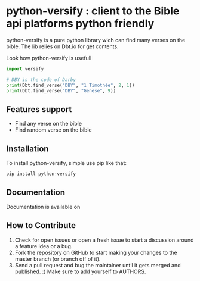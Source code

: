 python-versify : client to the Bible api platforms python friendly
==================================================================

python-versify is a pure python library wich can find many verses on the bible. The lib relies on Dbt.io for get contents.

Look how python-versify is usefull

```python
import versify

# DBY is the code of Darby
print(Dbt.find_verse("DBY", "1 Timothée", 2, 1))
print(Dbt.find_verse("DBY", "Genèse", 9))

```
Features support
----------------

- Find any verse on the bible
- Find random verse on the bible

Installation
------------

To install python-versify, simple use pip like that:

```bash
pip install python-versify
```

Documentation
-------------

Documentation is available on []()

How to Contribute
-----------------

1. Check for open issues or open a fresh issue to start a discussion around a feature idea or a bug.
2. Fork the repository on GitHub to start making your changes to the master branch (or branch off of it).
3. Send a pull request and bug the maintainer until it gets merged and published. :) Make sure to add yourself to AUTHORS.
 